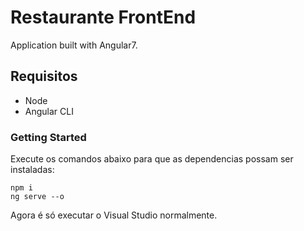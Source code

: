 # Restaurante FrontEnd

Application built with Angular7.

## Requisitos

* Node
* Angular CLI

### Getting Started

Execute os comandos abaixo para que as dependencias possam ser instaladas:

```
npm i
ng serve --o
```

Agora é só executar o Visual Studio normalmente.
